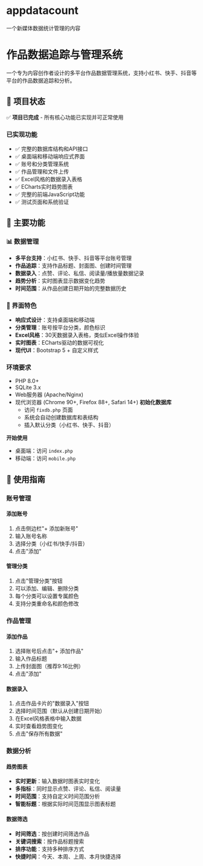 # appdatacount

一个新媒体数据统计管理的内容

# 作品数据追踪与管理系统

一个专为内容创作者设计的多平台作品数据管理系统，支持小红书、快手、抖音等平台的作品数据追踪和分析。

## 🚀 项目状态

✅ **项目已完成** - 所有核心功能已实现并可正常使用

### 已实现功能
- ✅ 完整的数据库结构和API接口
- ✅ 桌面端和移动端响应式界面
- ✅ 账号和分类管理系统
- ✅ 作品管理和文件上传
- ✅ Excel风格的数据录入表格
- ✅ ECharts实时趋势图表
- ✅ 完整的前端JavaScript功能
- ✅ 测试页面和系统验证

## 🌟 主要功能

### 📊 数据管理
- **多平台支持**：小红书、快手、抖音等平台账号管理
- **作品追踪**：支持作品标题、封面图、创建时间管理
- **数据录入**：点赞、评论、私信、阅读量/播放量数据记录
- **趋势分析**：实时图表显示数据变化趋势
- **时间范围**：从作品创建日期开始的完整数据历史

### 🎨 界面特色
- **响应式设计**：支持桌面端和移动端
- **分类管理**：账号按平台分类，颜色标识
- **Excel风格**：30天数据录入表格，类似Excel操作体验
- **实时图表**：ECharts驱动的数据可视化
- **现代UI**：Bootstrap 5 + 自定义样式



### 环境要求
- PHP 8.0+
- SQLite 3.x
- Web服务器 (Apache/Nginx)
- 现代浏览器 (Chrome 90+, Firefox 88+, Safari 14+)
 **初始化数据库**
   - 访问 `fixdb.php` 页面
   - 系统会自动创建数据库和表结构
   - 插入默认分类（小红书、快手、抖音）

 **开始使用**
   - 桌面端：访问 `index.php`
   - 移动端：访问 `mobile.php`

## 📱 使用指南

### 账号管理

#### 添加账号
1. 点击侧边栏"+ 添加新账号"
2. 输入账号名称
3. 选择分类（小红书/快手/抖音）
4. 点击"添加"

#### 管理分类
1. 点击"管理分类"按钮
2. 可以添加、编辑、删除分类
3. 每个分类可以设置专属颜色
4. 支持分类重命名和颜色修改

### 作品管理

#### 添加作品
1. 选择账号后点击"+ 添加作品"
2. 输入作品标题
3. 上传封面图（推荐9:16比例）
4. 点击"添加"

#### 数据录入
1. 点击作品卡片的"数据录入"按钮
2. 选择时间范围（默认从创建日期开始）
3. 在Excel风格表格中输入数据
4. 实时查看趋势图变化
5. 点击"保存所有数据"

### 数据分析

#### 趋势图表
- **实时更新**：输入数据时图表实时变化
- **多指标**：同时显示点赞、评论、私信、阅读量
- **时间范围**：支持自定义时间范围分析
- **智能标题**：根据实际时间范围显示图表标题

#### 数据筛选
- **时间筛选**：按创建时间筛选作品
- **关键词搜索**：按作品标题搜索
- **排序功能**：支持多种排序方式
- **快捷时间**：今天、本周、上周、本月快捷选择
